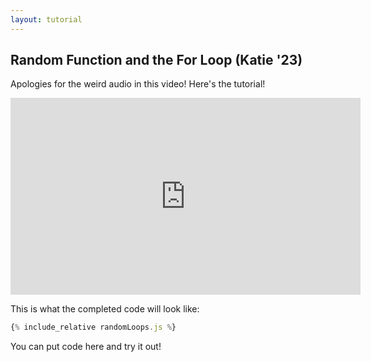 ```yaml
---
layout: tutorial
---
```


## Random Function and the For Loop (Katie '23)

Apologies for the weird audio in this video! Here's the tutorial!

<div class="center">
<iframe width="560" height="315" src="https://www.youtube.com/embed/wpePkhRnYjA" frameborder="0" allow="accelerometer; autoplay; clipboard-write; encrypted-media; gyroscope; picture-in-picture" allowfullscreen></iframe>
</div>

This is what the completed code will look like:

<div id="preview"></div>

```javascript
{% include_relative randomLoops.js %}
```

You can put code here and try it out!

<script src="randomLoops.js"></script>
